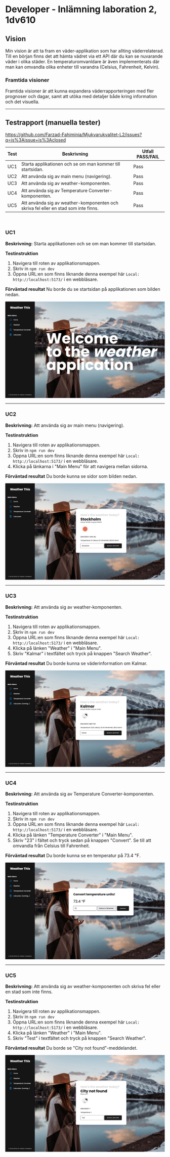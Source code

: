 # Developer - Inlämning laboration 2, 1dv610

## Vision
Min vision är att ta fram en väder-applikation som har allting väderrelaterad. Till en början finns det att hämta vädret via ett API där du kan se nuvarande väder i olika städer. En temperaturomvanldare är även implementerats där man kan omvandla olika enheter till varandra (Celsius, Fahrenheit, Kelvin).

### Framtida visioner
Framtida visioner är att kunna expandera väderrapporteringen med fler prognoser och dagar, samt att utöka med detaljer både kring information och det visuella.

<hr>

## Testrapport (manuella tester)

https://github.com/Farzad-Fahiminia/Mjukvarukvalitet-L2/issues?q=is%3Aissue+is%3Aclosed

| Test | Beskrivning               | Utfall PASS/FAIL |
|------|---------------------------|------------------|
| UC1 | Starta applikationen och se om man kommer till startsidan. |  Pass  |
| UC2 | Att använda sig av main menu (navigering).                 |  Pass  |
| UC3 | Att använda sig av weather-komponenten.                    |  Pass  |
| UC4 | Att använda sig av Temperature Converter-komponenten.      |  Pass  |
| UC5 | Att använda sig av weather-komponenten och skriva fel eller en stad som inte finns. |  Pass  |

<br>

### UC1
<b>Beskrivning:</b> Starta applikationen och se om man kommer till startsidan.

<b>Testinstruktion</b>
1. Navigera till roten av applikationsmappen.
2. Skriv in `npm run dev`
3. Öppna URL:en som finns liknande denna exempel här `Local:   http://localhost:5173/` i en webbläsare.

<b>Förväntad resultat</b>
Nu borde du se startsidan på applikationen som bilden nedan.

![Screenshot of front page](img/the_weather_app-front.png)

<hr>

### UC2
<b>Beskrivning:</b> Att använda sig av main menu (navigering).

<b>Testinstruktion</b>
1. Navigera till roten av applikationsmappen.
2. Skriv in `npm run dev`
3. Öppna URL:en som finns liknande denna exempel här `Local:   http://localhost:5173/` i en webbläsare.
4. Klicka på länkarna i "Main Menu" för att navigera mellan sidorna.

<b>Förväntad resultat</b>
Du borde kunna se sidor som bilden nedan.

![Screenshot of weather page](img/the_weather_app-weather.png)

<hr>

### UC3
<b>Beskrivning:</b> Att använda sig av weather-komponenten.

<b>Testinstruktion</b>
1. Navigera till roten av applikationsmappen.
2. Skriv in `npm run dev`
3. Öppna URL:en som finns liknande denna exempel här `Local:   http://localhost:5173/` i en webbläsare.
4. Klicka på länken "Weather" i "Main Menu".
5. Skriv "Kalmar" i textfältet och tryck på knappen "Search Weather".

<b>Förväntad resultat</b>
Du borde kunna se väderinformation om Kalmar.

![Screenshot of weather page](img/the_weather_app-weather-kalmar.png)

<hr>

### UC4
<b>Beskrivning:</b> Att använda sig av Temperature Converter-komponenten.

<b>Testinstruktion</b>
1. Navigera till roten av applikationsmappen.
2. Skriv in `npm run dev`
3. Öppna URL:en som finns liknande denna exempel här `Local:   http://localhost:5173/` i en webbläsare.
4. Klicka på länken "Temperature Converter" i "Main Menu".
5. Skriv "23" i fältet och tryck sedan på knappen "Convert". Se till att omvandla från Celsius till Fahrenheit.

<b>Förväntad resultat</b>
Du borde kunna se en temperatur på 73.4 ℉.

![Screenshot of temperature converter page](img/the_weather_app-converter.png)

<hr>

### UC5
<b>Beskrivning:</b> Att använda sig av weather-komponenten och skriva fel eller en stad som inte finns.

<b>Testinstruktion</b>
1. Navigera till roten av applikationsmappen.
2. Skriv in `npm run dev`
3. Öppna URL:en som finns liknande denna exempel här `Local:   http://localhost:5173/` i en webbläsare.
4. Klicka på länken "Weather" i "Main Menu".
5. Skriv "Test" i textfältet och tryck på knappen "Search Weather".

<b>Förväntad resultat</b>
Du borde se "City not found"-meddelandet.

![Screenshot of weather page](img/the_weather_app-weather-test.png)